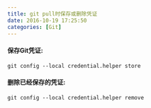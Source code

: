```yaml
---
title: git pull时保存或删除凭证
date: 2016-10-19 17:25:50
categories: [Git]
---
```


#### 保存Git凭证:
`git config --local credential.helper
store`
#### 删除已经保存的凭证:
`git config --local credential.helper
remove`